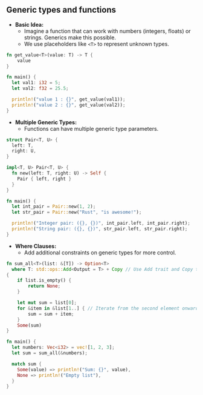 ## Generic types and functions

- **Basic Idea:**
    - Imagine a function that can work with numbers (integers, floats) or strings. Generics make this possible.
    - We use placeholders like `<T>` to represent unknown types.

```rust
fn get_value<T>(value: T) -> T {
    value
}

fn main() {
  let val1: i32 = 5;
  let val2: f32 = 25.5;

  println!("value 1 : {}", get_value(val1));
  println!("value 2 : {}", get_value(val2));
}
```

- **Multiple Generic Types:**
    - Functions can have multiple generic type parameters.

```rust
struct Pair<T, U> {
  left: T,
  right: U,
}

impl<T, U> Pair<T, U> {
  fn new(left: T, right: U) -> Self {
    Pair { left, right }
  }
}

fn main() {
  let int_pair = Pair::new(1, 2);
  let str_pair = Pair::new("Rust", "is awesome!");

  println!("Integer pair: ({}, {})", int_pair.left, int_pair.right);
  println!("String pair: ({}, {})", str_pair.left, str_pair.right);
}
```

- **Where Clauses:**
    - Add additional constraints on generic types for more control.

```rust
fn sum_all<T>(list: &[T]) -> Option<T>
  where T: std::ops::Add<Output = T> + Copy // Use Add trait and Copy trait
{
    if list.is_empty() {
        return None;
    }

    let mut sum = list[0];
    for &item in &list[1..] { // Iterate from the second element onwards
        sum = sum + item;
    }
    Some(sum)
}

fn main() {
  let numbers: Vec<i32> = vec![1, 2, 3];
  let sum = sum_all(&numbers);

  match sum {
    Some(value) => println!("Sum: {}", value),
    None => println!("Empty list"),
  }
}
```
